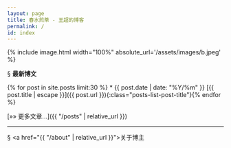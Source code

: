 ```yaml
---
layout: page
title: 春水煎茶 - 王超的博客
permalink: /
id: index
---
```


{% include image.html width="100%" absolute_url='/assets/images/b.jpeg'  %}

<span class="heading-anchor">§</span>
**最新博文**

 <div class="posts-list" markdown="1">
{% for post in site.posts limit:30 %}
* <span class="post-date-container"><span class="posts-list-post-date">{{ post.date | date: "%Y/%m" }}</span></span>
  [{{ post.title | escape }}]({{ post.url }}){:class="posts-list-post-title"}{% endfor %}

[»» 更多文章...]({{ "/posts" | relative_url }})

<div class="clear"></div>
</div>

<hr/>

<span class="heading-anchor">§</span>
<a href="{{ "/about" | relative_url }}">关于博主</a>
